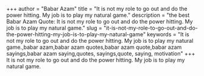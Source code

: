 +++
author = "Babar Azam"
title = "It is not my role to go out and do the power hitting. My job is to play my natural game."
description = "the best Babar Azam Quote: It is not my role to go out and do the power hitting. My job is to play my natural game."
slug = "it-is-not-my-role-to-go-out-and-do-the-power-hitting-my-job-is-to-play-my-natural-game"
keywords = "It is not my role to go out and do the power hitting. My job is to play my natural game.,babar azam,babar azam quotes,babar azam quote,babar azam sayings,babar azam saying,quotes, sayings,quote, saying, motivation"
+++
It is not my role to go out and do the power hitting. My job is to play my natural game.
